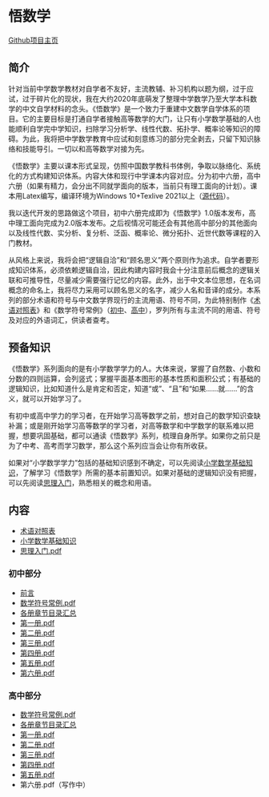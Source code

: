# 悟数学

[Github项目主页](https://github.com/abdulle-sabaf/cathunu-bhallifa)

## 简介

针对当前中学数学教材对自学者不友好，主流教辅、补习机构以题为纲，过于应试，过于碎片化的现状，我在大约2020年底萌发了整理中学数学乃至大学本科数学的中文自学材料的念头。《悟数学》是一个致力于重建中文数学自学体系的项目。它的主要目标是打通自学者接触高等数学的大门，让只有小学数学基础的人也能顺利自学完中学知识，扫除学习分析学、线性代数、拓扑学、概率论等知识的障碍。为此，我将把中学数学教育中应试和刻意练习的部分完全剥去，只留下知识脉络和技能导引。一切以和高等数学对接为先。

《悟数学》主要以课本形式呈现，仿照中国数学教科书体例，争取以脉络化、系统化的方式构建知识体系。内容大体和现行中学课本内容对应。分为初中六册，高中六册（如果有精力，会分出不同就学面向的版本，当前只有理工面向的计划）。课本用Latex编写，编译环境为Windows 10+Texlive 2021以上（[源代码](https://github.com/abdulle-sabaf/cathunu-bhallifa)）。

我以迭代开发的思路做这个项目，初中六册完成即为《悟数学》1.0版本发布，高中理工面向完成为2.0版本发布。之后视情况可能还会有其他高中部分的其他面向以及线性代数、实分析、复分析、泛函、概率论、微分拓扑、近世代数等课程的入门教材。

从风格上来说，我将会把“逻辑自洽”和“顾名思义”两个原则作为追求。自学者要形成知识体系，必须依赖逻辑自洽，因此构建内容时我会十分注意前后概念的逻辑关联和可推导性，尽量减少需要强行记忆的内容。此外，出于中文本位思想，在名词概念的命名上，我将尽力采用可以顾名思义的名字，减少人名和音译的成分。本系列的部分术语和符号与中文数学界现行的主流用语、符号不同，为此特别制作《[术语对照表](./%E6%82%9F%E6%95%B0%E5%AD%A6/%E6%9C%AF%E8%AF%AD%E5%AF%B9%E7%85%A7%E8%A1%A8)》和《数学符号常例》（[初中](./悟数学/初中数学符号常例.pdf)、[高中](./悟数学/高中数学符号常例.pdf)），罗列所有与主流不同的用语、符号及对应的外语词汇，供读者查考。

## 预备知识

《悟数学》系列面向的是有小学数学学力的人。大体来说，掌握了自然数、小数和分数的四则运算，会列竖式；掌握平面基本图形的基本性质和面积公式；有基础的逻辑知识，比如知道什么是肯定和否定，知道“或”、“且”和“如果……就……”的含义，就可以开始学习了。

有初中或高中学力的学习者，在开始学习高等数学之前，想对自己的数学知识查缺补漏；或是刚开始学习高等数学的学习者，对高等数学和中学数学的联系难以把握，想要巩固基础，都可以通读《悟数学》系列，梳理自身所学。如果你之前只是为了中考、高考而学习数学，那么这个系列应当会让你有所收获。

如果对“小学数学学力”包括的基础知识感到不确定，可以先阅读[小学数学基础知识](./悟数学/数学基础.pdf)，了解学习《悟数学》所需的基本前置知识。如果对基础的逻辑知识没有把握，可以先阅读[思理入门](./悟数学/思理入门.pdf)，熟悉相关的概念和用语。

## 内容

- [术语对照表](./悟数学/术语对照表.md)
- [小学数学基础知识](./悟数学/数学基础.pdf)
- [思理入门.pdf](./悟数学/思理入门.pdf)
  
### 初中部分
- [前言](./悟数学/初中前言.md)
- [数学符号常例.pdf](./悟数学/初中数学符号常例.pdf)
- [各册章节目录汇总](./悟数学/初中章节总目录.md)
- [第一册.pdf](./%E6%82%9F%E6%95%B0%E5%AD%A6/%E5%88%9D%E4%B8%AD%E7%AC%AC%E4%B8%80%E5%86%8C.pdf)
- [第二册.pdf](./%E6%82%9F%E6%95%B0%E5%AD%A6/%E5%88%9D%E4%B8%AD%E7%AC%AC%E4%BA%8C%E5%86%8C.pdf)
- [第三册.pdf](./%E6%82%9F%E6%95%B0%E5%AD%A6/%E5%88%9D%E4%B8%AD%E7%AC%AC%E4%B8%89%E5%86%8C.pdf)
- [第四册.pdf](./%E6%82%9F%E6%95%B0%E5%AD%A6/%E5%88%9D%E4%B8%AD%E7%AC%AC%E5%9B%9B%E5%86%8C.pdf)
- [第五册.pdf](./%E6%82%9F%E6%95%B0%E5%AD%A6/%E5%88%9D%E4%B8%AD%E7%AC%AC%E4%BA%94%E5%86%8C.pdf)
- [第六册.pdf](./%E6%82%9F%E6%95%B0%E5%AD%A6/%E5%88%9D%E4%B8%AD%E7%AC%AC%E5%85%AD%E5%86%8C.pdf)

### 高中部分

- [数学符号常例.pdf](./悟数学/高中数学符号常例.pdf)
- [各册章节目录汇总](./悟数学/高中章节总目录.md)
- [第一册.pdf](./%E6%82%9F%E6%95%B0%E5%AD%A6/%E9%AB%98%E4%B8%AD%E7%AC%AC%E4%B8%80%E5%86%8C.pdf)
- [第二册.pdf](./%E6%82%9F%E6%95%B0%E5%AD%A6/%E9%AB%98%E4%B8%AD%E7%AC%AC%E4%BA%8C%E5%86%8C.pdf)
- [第三册.pdf](./%E6%82%9F%E6%95%B0%E5%AD%A6/%E9%AB%98%E4%B8%AD%E7%AC%AC%E4%B8%89%E5%86%8C.pdf)
- [第四册.pdf](./悟数学/高中第四册.pdf)
- [第五册.pdf](./悟数学/高中第五册.pdf)
- 第六册.pdf（写作中）
